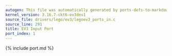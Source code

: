 ```yaml
---
autogen: This file was automatically generated by ports-defs-to-markdown.py
kernel_version: 3.16.7-ckt6-ev3dev1
source_file: drivers/lego/ev3/legoev3_ports_in.c
source_line: 291
title: EV3 Input Port
port_index: 1
---
```


{% include port.md %}
